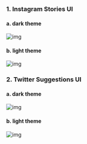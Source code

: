 ### 1. Instagram Stories UI

#### a. dark theme

![img](https://github.com/CrispenGari/native-startup/blob/main/beautiful-uis/imgs/Screenshot_20210725-144230_Expo%20Go.jpg)

#### b. light theme

![img](https://github.com/CrispenGari/native-startup/blob/main/beautiful-uis/imgs/Screenshot_20210725-144233_Expo%20Go.jpg)

### 2. Twitter Suggestions UI

#### a. dark theme

![img](https://github.com/CrispenGari/native-startup/blob/main/beautiful-uis/imgs/Screenshot_20210725-170722_Expo%20Go.jpg)

#### b. light theme

![img](https://github.com/CrispenGari/native-startup/blob/main/beautiful-uis/imgs/Screenshot_20210725-170735_Expo%20Go.jpg)
